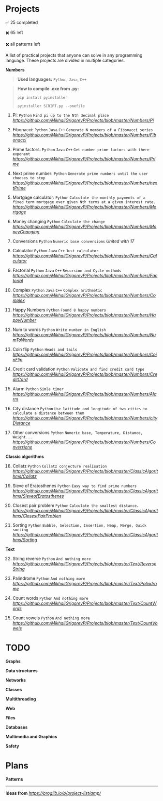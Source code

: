 # Projects

:white_check_mark: 25 completed

:heavy_multiplication_x: 65 left

:heavy_multiplication_x: all patterns left

A list of practical projects that anyone can solve in any programming language. These projects are divided in multiple categories.

**Numbers**

> **Used languages:** `Python`, `Java`, `C++`

> **How to compile .exe from .py:**
>
> `pip install pyinstaller`
>
> `pyinstaller SCRIPT.py --onefile`

1. Pi: `Python` `Find pi up to the Nth decimal place` _https://github.com/MikhailGrigorevP/Projects/blob/master/Numbers/Pi_

2. Fibonacci: `Python` `Java` `C++` `Generate N members of a Fibonacci series`
_https://github.com/MikhailGrigorevP/Projects/blob/master/Numbers/Fibonacci_

3. Prime factors: `Python` `Java` `C++` `Get number prime factors with there exponent`
_https://github.com/MikhailGrigorevP/Projects/blob/master/Numbers/Prime_

4. Next prime number: `Python` `Generate prime numbers until the user chooses to stop`
_https://github.com/MikhailGrigorevP/Projects/blob/master/Numbers/nextPrime_

5. Mortgage calculator: `Python`  `Calculate the monthly payments of a fixed term mortgage over given Nth terms at a given interest rate.`
_https://github.com/MikhailGrigorevP/Projects/blob/master/Numbers/Mortgage_

6. Money changing `Python` `Calculate the change`
_https://github.com/MikhailGrigorevP/Projects/blob/master/Numbers/MoneyChanging_

7. Conversions `Python` `Numeric base conversions`
_United with 17_

8. Calculator `Python` `Java` `C++` `Just calculator`
_https://github.com/MikhailGrigorevP/Projects/blob/master/Numbers/Calculator_

9. Factorial `Python` `Java` `C++` `Recursion and Cycle methods`
_https://github.com/MikhailGrigorevP/Projects/blob/master/Numbers/Factorial_

10. Complex `Python` `Java` `C++` `Complex arithmetic`
_https://github.com/MikhailGrigorevP/Projects/blob/master/Numbers/Complex_

11. Happy Numbers `Python` `Found 8 happy numbers`
_https://github.com/MikhailGrigorevP/Projects/blob/master/Numbers/HappyNumber_

12. Num to words `Python` `Write number in English`
_https://github.com/MikhailGrigorevP/Projects/blob/master/Numbers/NumToWords_

13. Coin flip `Python` `Heads and tails`
_https://github.com/MikhailGrigorevP/Projects/blob/master/Numbers/CoinFlip_

14. Credit card validation `Python` `Validate and find credit card type`
_https://github.com/MikhailGrigorevP/Projects/blob/master/Numbers/CreditCard_

15. Alarm `Python` `Simle timer`
_https://github.com/MikhailGrigorevP/Projects/blob/master/Numbers/Alarm_

16. City distance `Python` `Use latitude and longitude of two cities to calculate a distance between them`
_https://github.com/MikhailGrigorevP/Projects/blob/master/Numbers/cityDistance_

17. Other conversions `Python` `Numeric base, Temperature, Distance, Weight...`
_https://github.com/MikhailGrigorevP/Projects/blob/master/Numbers/Conversions_

**Classic algorithms**

18. Collatz `Python` `Collatz conjecture realisation`
_https://github.com/MikhailGrigorevP/Projects/blob/master/ClassicAlgorithms/Collatz_

19. Sieve of Eratosthenes `Python` `Easy way to find prime numbers`
_https://github.com/MikhailGrigorevP/Projects/blob/master/ClassicAlgorithms/SieveofEratosthenes_

20. Closest pair problem `Python` `Calculate the smallest distance.`
_https://github.com/MikhailGrigorevP/Projects/blob/master/ClassicAlgorithms/ClosestPairProblen_

21. Sorting `Python` `Bubble, Selection, Insertion, Heap, Merge, Quick sorting`
_https://github.com/MikhailGrigorevP/Projects/blob/master/ClassicAlgorithms/Sorting_

**Text**

22. String reverse `Python` `And nothing more`
_https://github.com/MikhailGrigorevP/Projects/blob/master/Text/ReverseString_

23. Palindrome `Python` `And nothing more`
_https://github.com/MikhailGrigorevP/Projects/blob/master/Text/Palindrome_

24. Count words `Python` `And nothing more`
_https://github.com/MikhailGrigorevP/Projects/blob/master/Text/CountWords_

25. Count vowels `Python` `And nothing more`
_https://github.com/MikhailGrigorevP/Projects/blob/master/Text/CountVowels_

# TODO

**Graphs**

**Data structures**

**Networks**

**Classes**

**Multithreading**

**Web**

**Files**

**Databases**

**Multimedia and Graphics**

**Safety**

# Plans

**Patterns**

---

**Ideas from** _https://proglib.io/p/project-list/amp/_

